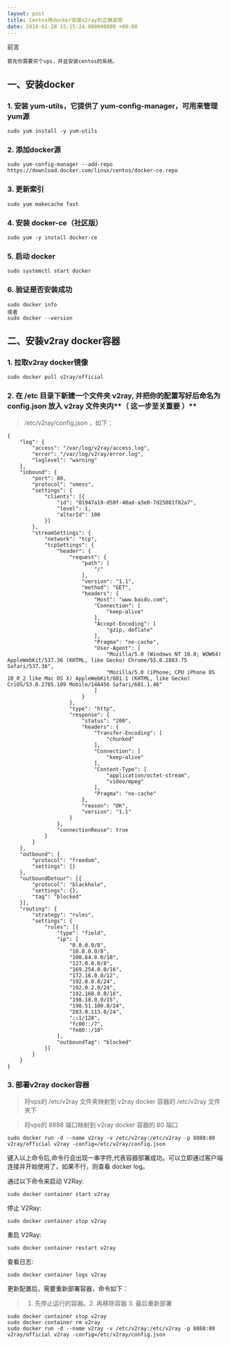 ```yaml
---
layout: post
title: Centos用docker安装v2ray的正确姿势
date: 2018-02-28 15:15:24.000000000 +09:00
---
```


前言

	首先你需要买个vps，并且安装centos的系统。
	
## 一、安装docker


### 1. 安装 yum-utils，它提供了 yum-config-manager，可用来管理yum源

	sudo yum install -y yum-utils
	

### 2. 添加docker源

	sudo yum-config-manager --add-repo https://download.docker.com/linux/centos/docker-ce.repo
	

### 3. 更新索引

	sudo yum makecache fast
	

### 4. 安装 docker-ce（社区版）

	sudo yum -y install docker-ce
	

### 5. 启动 docker

	sudo systemctl start docker
	

### 6. 验证是否安装成功

	sudo docker info 
	或者
	sudo docker --version
	
## 二、安装v2ray docker容器

### 1. 拉取v2ray docker镜像

	sudo docker pull v2ray/official
	
### 2. 在 /etc 目录下新建一个文件夹 v2ray, 并把你的配置写好后命名为 config.json 放入 v2ray 文件夹内**（ 这一步至关重要 ）**

	
> /etc/v2ray/config.json  ，如下：

	{
		"log": {
			"access": "/var/log/v2ray/access.log",
			"error": "/var/log/v2ray/error.log",
			"loglevel": "warning"
		},
		"inbound": {
			"port": 80,
			"protocol": "vmess",
			"settings": {
				"clients": [{
					"id": "01947a19-d50f-40ad-a3e0-7d25081f82a7",
					"level": 1,
					"alterId": 100
				}]
			},
			"streamSettings": {
				"network": "tcp",
				"tcpSettings": {
					"header": {
						"request": {
							"path": [
								"/"
							],
							"version": "1.1",
							"method": "GET",
							"headers": {
								"Host": "www.baidu.com",
								"Connection": [
									"keep-alive"
								],
								"Accept-Encoding": [
									"gzip, deflate"
								],
								"Pragma": "no-cache",
								"User-Agent": [
									"Mozilla/5.0 (Windows NT 10.0; WOW64) AppleWebKit/537.36 (KHTML, like Gecko) Chrome/55.0.2883.75 Safari/537.36",
									"Mozilla/5.0 (iPhone; CPU iPhone OS 10_0_2 like Mac OS X) AppleWebKit/601.1 (KHTML, like Gecko) CriOS/53.0.2785.109 Mobile/14A456 Safari/601.1.46"
								]
							}
						},
						"type": "http",
						"response": {
							"status": "200",
							"headers": {
								"Transfer-Encoding": [
									"chunked"
								],
								"Connection": [
									"keep-alive"
								],
								"Content-Type": [
									"application/octet-stream",
									"video/mpeg"
								],
								"Pragma": "no-cache"
							},
							"reason": "OK",
							"version": "1.1"
						}
					},
					"connectionReuse": true
				}
			}
		},
		"outbound": {
			"protocol": "freedom",
			"settings": {}
		},
		"outboundDetour": [{
			"protocol": "blackhole",
			"settings": {},
			"tag": "blocked"
		}],
		"routing": {
			"strategy": "rules",
			"settings": {
				"rules": [{
					"type": "field",
					"ip": [
						"0.0.0.0/8",
						"10.0.0.0/8",
						"100.64.0.0/10",
						"127.0.0.0/8",
						"169.254.0.0/16",
						"172.16.0.0/12",
						"192.0.0.0/24",
						"192.0.2.0/24",
						"192.168.0.0/16",
						"198.18.0.0/15",
						"198.51.100.0/24",
						"203.0.113.0/24",
						"::1/128",
						"fc00::/7",
						"fe80::/10"
					],
					"outboundTag": "blocked"
				}]
			}
		}
	}
	
### 3. 部署v2ray docker容器

> 将vps的 /etc/v2ray 文件夹映射到 v2ray docker 容器的 /etc/v2ray 文件夹下

> 将vps的 8888 端口映射到 v2ray docker 容器的 80 端口

	sudo docker run -d --name v2ray -v /etc/v2ray:/etc/v2ray -p 8888:80 v2ray/official v2ray -config=/etc/v2ray/config.json
	
键入以上命令后,命令行会出现一串字符,代表容器部署成功。可以立即通过客户端连接并开始使用了，如果不行，则查看 docker log。

通过以下命令来启动 V2Ray:

	sudo docker container start v2ray
	
停止 V2Ray:

	sudo docker container stop v2ray
	
重启 V2Ray:

	sudo docker container restart v2ray
	
查看日志:

	sudo docker container logs v2ray
	
更新配置后，需要重新部署容器，命令如下：

> 1. 先停止运行的容器。2. 再移除容器 3. 最后重新部署


	sudo docker container stop v2ray
	sudo docker container rm v2ray
	sudo docker run -d --name v2ray -v /etc/v2ray:/etc/v2ray -p 8888:80 v2ray/official v2ray -config=/etc/v2ray/config.json
